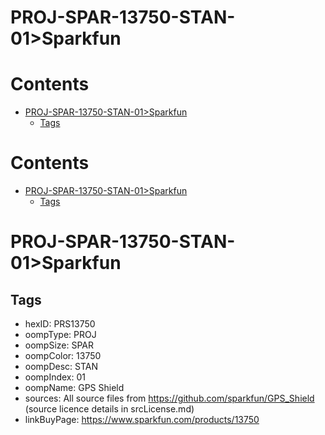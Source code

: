 
PROJ-SPAR-13750-STAN-01>Sparkfun
================================

Contents
========

* [PROJ-SPAR-13750-STAN-01>Sparkfun](#proj-spar-13750-stan-01sparkfun)
	* [Tags](#tags)

Contents
========

* [PROJ-SPAR-13750-STAN-01>Sparkfun](#proj-spar-13750-stan-01sparkfun)
	* [Tags](#tags)

# PROJ-SPAR-13750-STAN-01>Sparkfun

## Tags

- hexID: PRS13750
- oompType: PROJ
- oompSize: SPAR
- oompColor: 13750
- oompDesc: STAN
- oompIndex: 01
- oompName: GPS Shield
- sources: All source files from https://github.com/sparkfun/GPS_Shield (source licence details in srcLicense.md)
- linkBuyPage: https://www.sparkfun.com/products/13750
